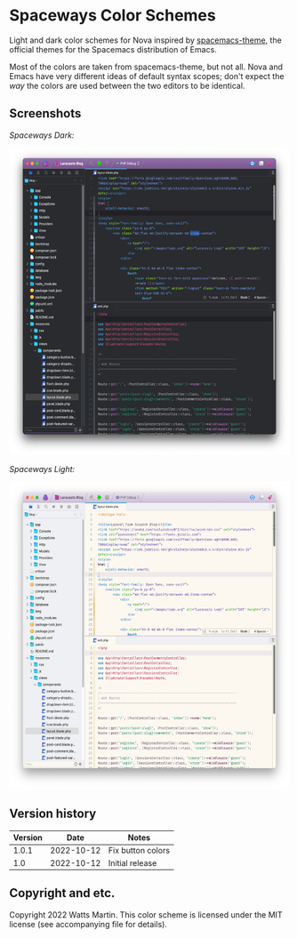# Spaceways Color Schemes

Light and dark color schemes for Nova inspired by [spacemacs-theme][1], the official themes for the Spacemacs distribution of Emacs.

[1]: https://github.com/nashamri/spacemacs-theme

Most of the colors are taken from spacemacs-theme, but not all. Nova and Emacs have very different ideas of default syntax scopes; don't expect the _way_ the colors are used between the two editors to be identical.

## Screenshots

_Spaceways Dark:_

<img src="https://raw.githubusercontent.com/chipotle/spaceways-nova/main/images/spaceways-dark.png" width="582" height="553" alt=""/>

_Spaceways Light:_

<img src="https://raw.githubusercontent.com/chipotle/spaceways-nova/main/images/spaceways-light.png" width="582" height="553" alt=""/>

## Version history

| Version | Date       | Notes             |
|---------|------------|-------------------|
| 1.0.1   | 2022-10-12 | Fix button colors |
| 1.0     | 2022-10-12 | Initial release   |

## Copyright and etc.

Copyright 2022 Watts Martin. This color scheme is licensed under the MIT license (see accompanying file for details).
